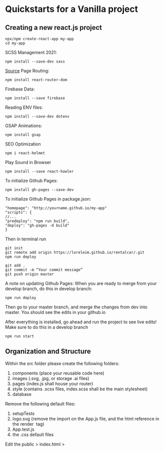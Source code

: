 # Quickstarts for a Vanilla project

## Creating a new react.js project

```
npx/npm create-react-app my-app
cd my-app
```
SCSS Management 2021: 
```
npm install --save-dev sass
```
[Source](https://medium.com/nerd-for-tech/add-sass-to-your-react-app-in-2021-here-is-how-c7260c323a5a)
Page Routing:
```
npm install react-router-dom
```
Firebase Data:
```
npm install --save firebase
```
Reading ENV files:
```
npm install --save-dev dotenv
```
GSAP Animations:
```
npm install gsap
```
SEO Optimization
```
npm i react-helmet
```
Play Sound in Browser
```
npm install --save react-howler
```
To initialize Github Pages:
```
npm install gh-pages --save-dev
```
To initialize Github Pages in package.json: 
```
"homepage": "http://yourname.github.io/my-app"
"scripts": {
//...
"predeploy": "npm run build",
"deploy": "gh-pages -d build"
}
```
Then in terminal run 
```
git init
git remote add origin https://loreleim.github.io/rentalcar/.git
npm run deploy

```
```
git add .
git commit -m “Your commit message”
git push origin master
```
A note on updating Github Pages: When you are ready to merge from your develop branch, do this in develop branch: 
```
npm run deploy
```
Then go to your master branch, and merge the changes from dev into master.
You should see the edits in your github.io

After everything is installed, go ahead and run the project to see live edits! Make sure to do this in a develop branch
```
npm run start
```

## Organization and Structure

Within the src folder please create the following folders:

1. components (place your reusable code here)
2. images (.svg, .jpg, or storage .ai files)
3. pages (index.js shall house your router)
4. style (contains .scss files, index.scss shall be the main stylesheet)
5. database

Remove the following default files:

1. setupTests
2. logo.svg (remove the import on the App.js file, and the html reference in the render <img> tag)
3. App.test.js
4. the .css default files

Edit the public > index.html > <title> and <meta description content="">
  
## Add the Following Files

1. style > index.scss
2. style > variables.scss
3. pages > index.js
4. pages > home directory > index.js & index.module.scss
5. database > index.js

## database > index.js
```
class Database {
  constructor() {
    this.multidimensionalArray = {
      About: [
        {
          name: "CDL Mockups",
        }
      ]
    };

    this.flatArray = {
      title: "about",
      text: "something",
      category: "text",
    }
  }
}

const store = new Database();
export default store;
```

## style > index.scss

```
@import "./variables.scss";
@import url("https://use.typekit.net/mfe7wjt.css"); //the font you want to use
* {
  margin: 0;
  padding: 0;
  box-sizing: border-box;
}
```

## style > variables.scss

```
$primary: #00fff5;
$secondary: #ff5de0;
$color: #1e1e1e;
$color: #292929;
```

## home > index.js
```
import React from "react";
import style from "./index.module.scss";

class Home extends React.Component {

  constructor(props) {
    super();
    this.state = {
      string: "",
      int: 0,
      array: [],
      userInput: "",
    };
  }

  handleChange = (e) => {
    this.setState({ searchItem: e.target.value });
    console.log(this.state.searchItem);
  };

  render() {
    return (
      <body className={style.mainContainer}>
        <section>
          <h1>Hello</h1>

          <input
            type="text"
            name={"userInput"}
            onChange={this.handleChange}
          ></input>
          <label>Placeholder</label>
        </section>
      </body>
    );
  }
}

export default Home;
```

## home > index.module.scss
```
@import "../../style/variables.scss";

/*Media Queries*/
/* Larger than tablet (also point when grid becomes active) */
@media (min-width: 550px) {
}

/* Larger than tablet */
@media (min-width: 750px) {
}

/* Larger than desktop */
@media (min-width: 1000px) {
}

/* Larger than Desktop HD */
@media (min-width: 1200px) {
}

/* For TV Screens & Projectors */
@media (min-width: 2000px) {
}
```

## App.js
```
import React, { Component } from "react";
import {
  BrowserRouter as Router,
  Switch,
  Route,
  withRouter,
} from "react-router-dom";
import style from "./style/index.scss";
import Home from "./pages/home";

const App = withRouter(
  class App extends Component {
    constructor(props) {
      super(props);
      this.state = {
      };
    }

    render() {
      return (
        <div className={style.mainContainer}>
            <Switch>
              <Route path="/" exact component={Home}></Route>
            </Switch>
        </div>
      );
    }
  }
);

class RoutedApp extends Component {
  render() {
    return (
      <Router basename="/printerapi">
        <App />
      </Router>
    );
  }
}

export default RoutedApp;
```

## database folder > firebase.js
```
import firebase from "firebase";

const config = {
    apiKey: process.env.REACT_APP_API_KEY,
    authDomain: process.env.REACT_APP_AUTH_DOMAIN,
    databaseURL: process.env.REACT_APP_DATABASE_URL,
    projectId: process.env.REACT_APP_PROJECT_ID,
    storageBucket: process.env.REACT_APP_STORAGE_BUCKET,
    messagingSenderId: process.env.REACT_APP_MESSAGING_SENDER_ID,
    appId: process.env.REACT_APP_APP_ID
};

firebase.initializeApp(config);
export default firebase;
```
## Maps for local arrays 
```
{this.state.todo.map((item) => (<div key={item}>{item}</div>))}
```

## Submitting Forms 
```
  submit = (e) => {
    e.preventDefault();
    document.getElementById("todo").value = "";
    if (!this.state.userInput) {
      this.setState({ showError: true });
    } else {
      this.setState({
        showError: false,
        todo: [...this.state.todo, this.state.userInput],
      });
    }
  };
```

<hr>

## Updating Errors
`npm update react`

`The package-lock.json file was created with an old version of npm`

`Node sass`
Uninstall node-sass: `npm uninstall node-sass` 

Delete package-lock.json, and clean the cache: `npm cache clean --force`

then do `npm update` `npm install` `npm update` 

then again try to install node sass: 
`npm install node-sass`

If this doesn't work, Try to rebuild node-sass:

npm rebuild node-sass

## Errors
A branch named 'gh-pages' already exists
https://stackoverflow.com/questions/63964575/fatal-a-branch-named-gh-pages-already-exists

Public URL Pains
https://stackoverflow.com/questions/27928372/react-router-urls-dont-work-when-refreshing-or-writing-manually

Finding ways to remove the hash
https://stackoverflow.com/questions/56981230/how-to-redirect-old-react-router-hashrouter-with-the-to-browserrouter

```
To be honest, none of these solutions worked for me really, I wanted to perform a redirect from all my previous routes to the new ones without #.

While the accepted answer should be fine for most cases, I'm also handling 404s, which would not really be caught by such redirect.

Ended up adding a guard interacting with React Router history before rendering my switch:

function App() {
  const history = useHistory()

  if (location.hash.startsWith('#/')) {
    history.push(location.hash.replace('#', '')) // or history.replace
  }

  return (
    <Switch>
      <Route path="/" exact component={ Home } />
      ...
      <Route path="*" component={ PageNotFound } />
    </Switch>
  )
}
```

## Debugging
[Node sass issues?](https://stackoverflow.com/questions/46515077/unable-to-install-node-sass-in-my-project)

## Functional Component
```

import React from 'react';
const HelloWorld = () => {
   return (
      <div>
         <p>Hello World!</p>
      </div>
   )
}
export default HelloWorld;
```

## Class Component
```
import React from 'react';
class HelloWorld extends React.Component {
   render() {
      return (
         <div>
            <p>Hello World!</p>
         </div>
      )
   }
}
export default HelloWorld;
```

## High Order Component
```
import React from 'react';
import MyComponent from './components/MyComponent';
class HelloWorld extends React.Component {
   render() {
      return(
         <div>
            {this.props.myArray.map((element) => (
               <MyComponent data={element} key={element.key} />
            ))}
         </div>
      )
   }
}
export default HelloWorld;
```

## Listen for Dark Mode Preference

```
import {createContext, useState} from "react";

export const ThemeContext = createContext(null);

function App() {
  const [theme, setTheme] = useState("dark");
  const toggleTheme = () => {
    setTheme((currentTheme) => currentTheme === "dark" ? "light" : "dark");
  }

  return (
    <ThemeContext.Provider value={{theme, toggleTheme}}>
      <div className="App">
        <h1>Testing</h1>
      </div>
    </ThemeContext.Provider>
  );
}

export default App;
```

## Building a Desktop App with Electron
[Local Storage YT Tutorial](https://www.youtube.com/watch?v=b4Hgu1_0bOk)


## Best Way to Add Google Fonts
[Use this Google Webfont Helper](https://google-webfonts-helper.herokuapp.com/fonts)

## Config Github Pages
Deploy your app to github pages via a custom Google Domain name.

[Official Github Docs](https://docs.github.com/en/pages/configuring-a-custom-domain-for-your-github-pages-site/managing-a-custom-domain-for-your-github-pages-site#configuring-a-records-with-your-dns-provider)

[Source](https://dev.to/trentyang/how-to-setup-google-domain-for-github-pages-1p58)
